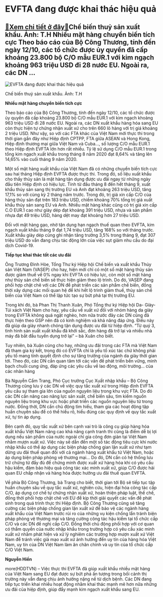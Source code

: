 EVFTA đang được khai thác hiệu quả
==================================

[:gift:Xem chi tiết ở đây:gift:](https://hddtvn.com/evfta-dang-duoc-khai-thac-hieu-qua/)Chế biến thuỷ sản xuất khẩu. Ảnh: T.H Nhiều mặt hàng chuyển biến tích cực Theo báo cáo của Bộ Công Thương, tính đến ngày 12/10, các tổ chức được ủy quyền đã cấp khoảng 23.800 bộ C/O mẫu EUR.1 với kim ngạch khoảng 963 triệu USD đi 28 nước EU. Ngoài ra, các DN …
--------------------------------------------------------------------------------------------------------------------------------------------------------------------------------------------------------------------------------------------------------------------





![EVFTA đang được khai thác hiệu quả](https://hddtvn.com/wp-content/uploads/2021/01/0131_12-_4403_6-4513_IMG_6704.jpg "EVFTA đang được khai thác hiệu quả")


Chế biến thuỷ sản xuất khẩu. Ảnh: T.H



**Nhiều mặt hàng chuyển biến tích cực**


Theo báo cáo của Bộ Công Thương, tính đến ngày 12/10, các tổ chức được ủy quyền đã cấp khoảng 23.800 bộ C/O mẫu EUR.1 với kim ngạch khoảng 963 triệu USD đi 28 nước EU. Ngoài ra, các DN xuất khẩu hàng hóa sang EU còn thực hiện tự chứng nhận xuất xứ cho trên 660 lô hàng với trị giá khoảng 2 triệu USD. Như vậy, so với các FTA khác của Việt Nam mới thực thi trong thời gian gần đây như Hiệp định CPTPP, FTA giữa ASEAN và Hong Kong, Hiệp định thương mại giữa Việt Nam và Cuba…, số lượng C/O mẫu EUR.1 theo Hiệp định EVFTA lớn hơn rất nhiều. Tỷ lệ sử dụng C/O mẫu EUR.1 trong tổng kim ngạch xuất khẩu trong tháng 8 năm 2020 đạt 8,64% và tăng lên 14,65% vào cuối tháng 9 năm 2020.


Một số mặt hàng xuất khẩu của Việt Nam đã có những chuyển biến tích cực sau hai tháng Hiệp định EVFTA được thực thi. Trong đó, số liệu xuất khẩu cho thấy thủy sản là mặt hàng tận dụng được ưu đãi ngay từ những ngày đầu tiên Hiệp định có hiệu lực. Tính từ đầu tháng 8 đến hết tháng 9, xuất khẩu thủy sản sang thị trường EU và Anh đạt khoảng 263 triệu USD, tăng 17,1% so với cùng kỳ 2 tháng năm trước. Trong đó, trị giá xin cấp C/O của hàng thủy sản đạt trên 183 triệu USD, chiếm khoảng 70% tổng trị giá xuất khẩu thủy sản sang EU và Anh. Nhiều mặt hàng khác cũng có trị giá xin cấp C.O EUR.1 cao như giày dép đạt khoảng 391 triệu USD, nhựa và sản phẩm nhựa đạt 49 triệu USD, hàng dệt may đạt khoảng hơn 27 triệu USD.


Đối với mặt hàng gạo, nhờ tận dụng hạn ngạch thuế quan theo EVFTA, kim ngạch xuất khẩu tháng 9 đạt 1,74 triệu USD, tăng 168% so với tháng trước. Xuất khẩu giày dép cũng ghi nhận tăng trưởng 3,5% trong tháng 9, đạt 307 triệu USD do vẫn đang chịu tác động lớn của việc sụt giảm nhu cầu do đại dịch Covid-19.


**Tiếp tục khai thác tốt các ưu đãi**


Ông Trương Đình Hòe, Tổng Thư ký Hiệp hội Chế biến và xuất khẩu Thủy sản Việt Nam (VASEP) cho hay, hiện mới chỉ có một số mặt hàng thủy sản được giảm thuế về 0% ngay khi EVFTA có hiệu lực, còn một số mặt hàng như thủy sản chế biến sẽ thực hiện giảm theo lộ trình. Do đó, VASEP đang phối hợp chặt chẽ với các DN để phát triển các sản phẩm chế biến, đồng thời xây dựng các mối quan hệ để khi hết lộ trình giảm thuế, thủy sản chế biến của Việt Nam có thể lập tức tạo sự bứt phá tại thị trường EU.


Trong khi đó, bà Phan Thị Thanh Xuân, Phó Tổng thư ký Hiệp hội Da- Giày- Túi xách Việt Nam cho hay, yêu cầu về xuất xứ đối với nhóm hàng da giày trong EVFTA không quá ngặt nghèo, hơn nữa trước đây các DN cũng đã thực hiện theo GSP nên đã có kinh nghiệm và khả năng đáp ứng. Điều này đã giúp da giày nhanh chóng tận dụng được ưu đãi từ hiệp định. “Từ quý 3, tình hình sản xuất xuất khẩu đã khởi sắc, đơn hàng đã trở lại và nhiều nhà máy đã bắt đầu tuyển dụng trở lại” – bà Xuân cho biết.


Tuy nhiên, bà Xuân cũng cho hay, những ưu đãi trong các FTA mà Việt Nam đã tham gia ký kết, trong đó có EVFTA chỉ là yếu tố xúc tác chứ không phải yếu tố mang tính quyết định cho sự tăng trưởng của ngành da giày thời gian tới. Theo đó, các DN cần quan tâm tới các vấn đề phát triển bền vững, minh bạch chuỗi cung ứng, đáp ứng các yêu cầu về lao động, môi trường… của các nhãn hàng


Bà Nguyễn Cẩm Trang, Phó Cục trưởng Cục Xuất nhập khẩu – Bộ Công Thương cũng lưu ý các DN về việc quy tắc xuất xứ trong Hiệp định EVFTA yêu cầu sự tham gia lớn của nguồn nguyên liệu trong khu vực FTA. Do đó các DN cần nâng cao năng lực sản xuất, chế biến sâu, tìm kiếm nguồn nguyên liệu trong khu vực hoặc phát triển các nguồn nguyên liệu từ trong nước. Đồng thời, DN cần chủ động tìm hiểu, tham gia các hoạt động tập huấn chuyên sâu để có thể hiểu rõ, hiểu đúng các quy định về quy tắc xuất xứ, tự tin áp dụng.


Bên cạnh đó, quy tắc xuất xứ bên cạnh vai trò là công cụ giúp hàng hóa xuất khẩu Việt Nam nâng cao khả năng cạnh tranh thì cũng là điểm dễ bị lợi dụng nếu sản phẩm của nước ngoài chỉ gia công đơn giản tại Việt Nam nhằm mượn xuất xứ. Việc này sẽ dẫn đến một số tác động tiêu cực khi nước nhập khẩu có thể áp dụng các biện pháp chống gian lận xuất xứ như tạm dừng ưu đãi thuế quan đối với cả ngành hàng xuất khẩu từ Việt Nam, hoặc áp dụng biện pháp phòng vệ thương mại… Do đó, DN cần có hệ thống lưu trữ chứng từ đầy đủ để chứng minh được xuất xứ hàng hóa khi có yêu cầu hậu kiểm, đảm bảo hiệu quả công tác xác minh xuất xứ, giúp C/O được hải quan EU chấp nhận và hàng hóa được hưởng ưu đãi thuế quan EVFTA.


Về phía Bộ Công Thương, bà Trang cho biết, thời gian tới Bộ sẽ tiếp tục tập huấn chuyên sâu về quy tắc xuất xứ, nghiên cứu, hiện đại hóa công tác cấp C/O, áp dụng cơ chế tự chứng nhận xuất xứ, hoàn thiện pháp luật, thể chế, đồng thời phối hợp chặt chẽ với EU để kịp thời giải quyết các vấn đề phát sinh trong quá trình thực thi Hiệp định. Bộ Công Thương cũng sẽ tăng cường các biện pháp chống gian lận xuất xứ để bảo vệ các ngành hàng xuất khẩu của Việt Nam trước rủi ro của những vụ kiện chống lẩn tránh biện pháp phòng vệ thương mại và tăng cường công tác hậu kiểm tại tổ chức cấp C/O và các DN đề nghị cấp C/O. Đồng thời chủ động phối hợp với cơ quan có thẩm quyền của nước nhập khẩu trong trường hợp có yêu cầu xác minh xuất xứ nhằm phát hiện và xử lý nghiêm các trường hợp mượn xuất xứ Việt Nam để tránh việc giả mạo xuất xứ ảnh hưởng đến uy tín của hàng hóa Việt Nam, uy tín của DN Việt Nam làm ăn chân chính và uy tín của tổ chức cấp C/O Việt Nam.




**Nguyễn Hiền**



more(HDDTVN) – Việc thực thi EVFTA đã giúp xuất khẩu nhiều mặt hàng của Việt Nam sang EU đạt được sự bứt phá ấn tượng trong bối cảnh thị trường này vẫn đang chịu ảnh hưởng nặng nề từ dịch bệnh. Các DN đang tiếp tục triển khai nhiều hoạt động nhằm khai thác mạnh mẽ hơn nữa những ưu đãi của hiệp định, giúp đẩy mạnh kim ngạch xuất khẩu sang EU.

